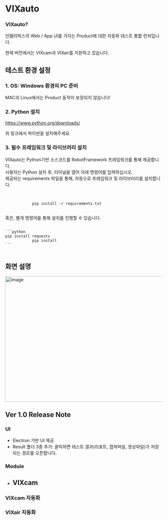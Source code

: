 # VIXauto
### VIXauto?  
인텔리빅스의 Web / App UI를 가지는 Product에 대한 자동화 테스트 통합 런처입니다.         

현재 버전에서는 VIXcam과 VIXair를 지원하고 있습니다.

## 테스트 환경 설정
### 1. OS: Windows 환경의 PC 준비
MAC과 Linux에서는 Product 동작이 보장되지 않습니다!

      
### 2. Python 설치 
https://www.python.org/downloads/   
   
   
위 링크에서 파이썬을 설치해주세요.

### 3. 필수 프레임워크 및 라이브러리 설치
VIXauto는 Python기반 소스코드를 RobotFramework 프레임워크를 통해 제공합니다.      
사용자는 Python 설치 후, 터미널을 열어 아래 명령어를 입력하십시오.   
제공되는 requirements 파일을 통해, 자동으로 프레임워크 및 라이브러리를 설치합니다.   
<pre>
      <code>
            
            pip install -r requirements.txt   
      </code>
</pre>
      
혹은, 별개 명령어를 통해 설치를 진행할 수 있습니다.      
<pre>
<code>
```python
pip install requests
            pip install 
```
</code>
</pre> 
## 화면 설명
   <img width="600" height="400" alt="image" src="https://github.com/user-attachments/assets/9bff7725-877f-45c6-8895-97506dda9df4" />


## Ver 1.0 Release Note
### UI
- Electron 기반 UI 제공   
- Result 폴더 3종 추가: 클릭하면 테스트 결과(리포트, 캡쳐파일, 영상파일)가 저장되는 경로를 오픈합니다.
### Module
- VIXcam
  - 

### VIXcam 자동화



### VIXair 자동화

